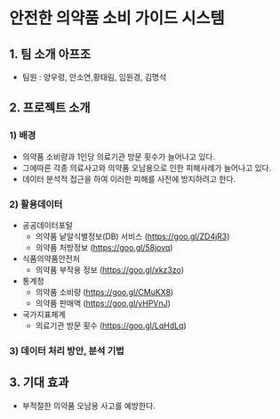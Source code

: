 ﻿# 안전한 의약품 소비 가이드 시스템
 
 ## 1. 팀 소개 아프조
 - 팀원 : 양우령, 안소연,황태림, 임원경, 김명석 

 ## 2. 프로젝트 소개
 ### 1) 배경
 - 의약품 소비량과 1인당 의료기관 방문 횟수가 늘어나고 있다. 
 - 그에따른 각종 의료사고와 의약품 오남용으로 인한 피해사례가 늘어나고 있다.
 - 데이터 분석적 접근을 하여 이러한 피해를 사전에 방지하려고 한다. 
 ### 2) 활용데이터
 - 공공데이터포털 
   - 의약품 낱알식별정보(DB) 서비스 (https://goo.gl/ZD4jR3)
   - 의약품 처방정보 (https://goo.gl/58jovq)
 - 식품의약품안전처
   - 의약품 부작용 정보 (https://goo.gl/xkz3zo)
 - 통계청
   - 의약품 소비량 (https://goo.gl/CMuKX8)
   - 의약품 판매액 (https://goo.gl/yHPVnJ)
 - 국가지표체계
   - 의료기관 방문 횟수 (https://goo.gl/LqHdLq) 
  
 ### 3) 데이터 처리 방안, 분석 기법 
 
 ## 3. 기대 효과 
 - 부적절한 의약품 오남용 사고를 예방한다. 
 
